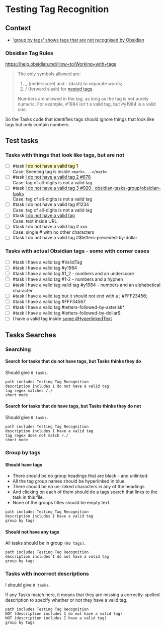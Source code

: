 # Testing Tag Recognition

## Context

- ['group by tags' shows tags that are not recognised by Obsidian](https://github.com/obsidian-tasks-group/obsidian-tasks/issues/929)

### Obsidian Tag Rules

<https://help.obsidian.md/How+to/Working+with+tags>

> The only symbols allowed are:
>
> 1. _ (underscore) and - (dash) to separate words;
> 2. / (forward slash) for [nested tags](https://help.obsidian.md/Plugins/Tag+pane#Nested+tags).
>
> Numbers are allowed in the tag, as long as the tag is not purely numeric. For example, #1984 isn't a valid tag, but #y1984 is a valid one.

So the Tasks code that identifies tags should ignore things that look like tags but only contain numbers.

## Test tasks

### Tasks with things that look like tags, but are not

- [ ] #task <mark style="background: #FFF12345;">I do not have a valid tag 1</mark><br>Case: Seeming tag is inside `<mark>...</mark>`
- [ ] #task [I do not have a valid tag 2 #678](https://github.com/obsidian-tasks-group/obsidian-tasks/pull/678)<br>Case: tag of all-digits is not a valid tag
- [ ] #task [I do not have a valid tag 3 #920 · obsidian-tasks-group/obsidian-tasks](https://github.com/obsidian-tasks-group/obsidian-tasks/discussions/920)<br>Case: tag of all-digits is not a valid tag
- [ ] #task I do not have a valid tag #1234<br>Case: tag of all-digits is not a valid tag
- [ ] #task [I do not have a valid tag](https://cloud.feedly.com/#opml)<br>Case: text inside URL
- [ ] #task I do not have a valid tag # xxx<br>Case: single # with no other characters
- [ ] #task I do not have a valid tag #$letters-preceded-by-dollar

### Tasks with actual Obsidian tags - some with corner cases

- [ ] #task I have a valid tag #ValidTag
- [ ] #task I have a valid tag #y1984
- [ ] #task I have a valid tag #1_2 - numbers and an underscore
- [ ] #task I have a valid tag #1-2 - numbers and a hyphen
- [ ] #task I have a valid tag valid tag #y1984 - numbers and an alphabetical character
- [ ] #task I have a valid tag but it should not end with a ; #FFF23456;
- [ ] #task I have a valid tag #FFF34567
- [ ] #task I have a valid tag #letters-followed-by-asterisk*
- [ ] #task I have a valid tag #letters-followed-by-dollar$
- [ ] I have a valid tag inside [some #HyperlinkedText](https://help.obsidian.md/Plugins/Tag+pane#Nested+tags)

## Tasks Searches

### Searching

#### Search for tasks that do not have tags, but Tasks thinks they do

Should give `0 tasks`.

```tasks
path includes Testing Tag Recognition
description includes I do not have a valid tag
tag regex matches /./
short mode
```

#### Search for tasks that do have tags, but Tasks thinks they do not

Should give `0 tasks`.

```tasks
path includes Testing Tag Recognition
description includes I have a valid tag
tag regex does not match /./
short mode
```

### Group by tags

#### Should have tags

- There should be no group headings that are black - and unlinked.
- All the tag group names should be hyperlinked in blue.
- There should be no un-linked characters in any of the headings
- And clicking on each of them should do a tags search that links to the task in this file.
- None of the groups titles should be empty text.

```tasks
path includes Testing Tag Recognition
description includes I have a valid tag
group by tags
```

#### Should not have any tags

All tasks should be in group `(No tags)`.

```tasks
path includes Testing Tag Recognition
description includes I do not have a valid tag
group by tags
```

### Tasks with incorrect descriptions

I should give `0 tasks`.

If any Tasks match here, it means that they are missing a correctly-spelled description to specify whether or not they have a valid tag.

```tasks
path includes Testing Tag Recognition
NOT (description includes I do not have a valid tag)
NOT (description includes I have a valid tag)
group by tags
```
